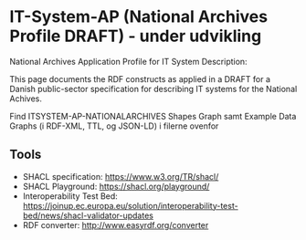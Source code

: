 IT-System-AP (National Archives Profile DRAFT) - under udvikling
===== 
National Archives Application Profile for IT System Description:

This page documents the RDF constructs as applied in a DRAFT for a Danish public-sector specification for describing IT systems for the National Achives. 

Find ITSYSTEM-AP-NATIONALARCHIVES Shapes Graph samt Example Data Graphs (i RDF-XML, TTL, og JSON-LD) i filerne ovenfor

## Tools

* SHACL specification: https://www.w3.org/TR/shacl/
* SHACL Playground: https://shacl.org/playground/
* Interoperability Test Bed: https://joinup.ec.europa.eu/solution/interoperability-test-bed/news/shacl-validator-updates
* RDF converter: http://www.easyrdf.org/converter


